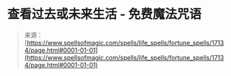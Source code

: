 <!--yml

category: 未分类

date: 2024-06-12 18:58:02

-->

# 查看过去或未来生活 - 免费魔法咒语

> 来源：[https://www.spellsofmagic.com/spells/life_spells/fortune_spells/17134/page.html#0001-01-01](https://www.spellsofmagic.com/spells/life_spells/fortune_spells/17134/page.html#0001-01-01)
